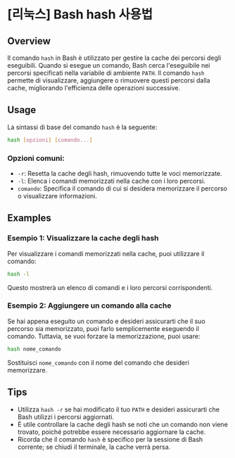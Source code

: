 # [리눅스] Bash hash 사용법

## Overview
Il comando `hash` in Bash è utilizzato per gestire la cache dei percorsi degli eseguibili. Quando si esegue un comando, Bash cerca l'eseguibile nei percorsi specificati nella variabile di ambiente `PATH`. Il comando `hash` permette di visualizzare, aggiungere o rimuovere questi percorsi dalla cache, migliorando l'efficienza delle operazioni successive.

## Usage
La sintassi di base del comando `hash` è la seguente:

```bash
hash [opzioni] [comando...]
```

### Opzioni comuni:
- `-r`: Resetta la cache degli hash, rimuovendo tutte le voci memorizzate.
- `-l`: Elenca i comandi memorizzati nella cache con i loro percorsi.
- `comando`: Specifica il comando di cui si desidera memorizzare il percorso o visualizzare informazioni.

## Examples
### Esempio 1: Visualizzare la cache degli hash
Per visualizzare i comandi memorizzati nella cache, puoi utilizzare il comando:

```bash
hash -l
```

Questo mostrerà un elenco di comandi e i loro percorsi corrispondenti.

### Esempio 2: Aggiungere un comando alla cache
Se hai appena eseguito un comando e desideri assicurarti che il suo percorso sia memorizzato, puoi farlo semplicemente eseguendo il comando. Tuttavia, se vuoi forzare la memorizzazione, puoi usare:

```bash
hash nome_comando
```

Sostituisci `nome_comando` con il nome del comando che desideri memorizzare.

## Tips
- Utilizza `hash -r` se hai modificato il tuo `PATH` e desideri assicurarti che Bash utilizzi i percorsi aggiornati.
- È utile controllare la cache degli hash se noti che un comando non viene trovato, poiché potrebbe essere necessario aggiornare la cache.
- Ricorda che il comando `hash` è specifico per la sessione di Bash corrente; se chiudi il terminale, la cache verrà persa.